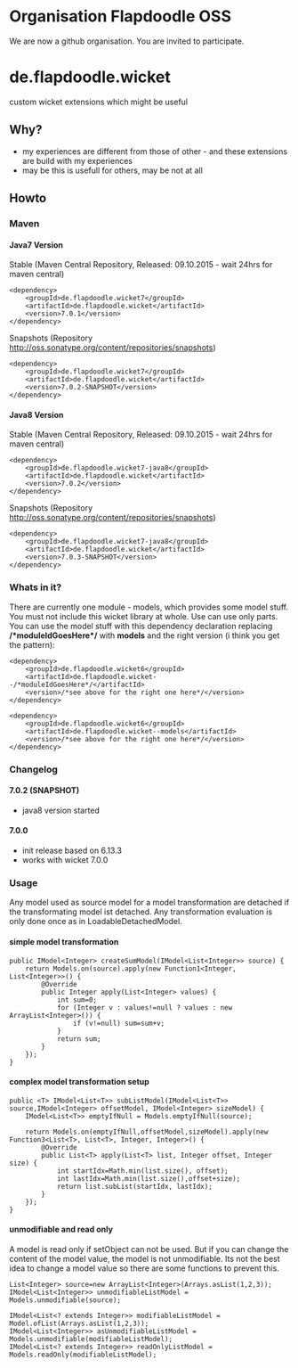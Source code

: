 # Organisation Flapdoodle OSS

We are now a github organisation. You are invited to participate.

# de.flapdoodle.wicket 

custom wicket extensions which might be useful

## Why?

- my experiences are different from those of other - and these extensions are build with my experiences
- may be this is usefull for others, may be not at all

## Howto

### Maven

#### Java7 Version

Stable (Maven Central Repository, Released: 09.10.2015 - wait 24hrs for maven central)

	<dependency>
		<groupId>de.flapdoodle.wicket7</groupId>
		<artifactId>de.flapdoodle.wicket</artifactId>
		<version>7.0.1</version>
	</dependency>

Snapshots (Repository http://oss.sonatype.org/content/repositories/snapshots)

	<dependency>
		<groupId>de.flapdoodle.wicket7</groupId>
		<artifactId>de.flapdoodle.wicket</artifactId>
		<version>7.0.2-SNAPSHOT</version>
	</dependency>

#### Java8 Version

Stable (Maven Central Repository, Released: 09.10.2015 - wait 24hrs for maven central)

	<dependency>
		<groupId>de.flapdoodle.wicket7-java8</groupId>
		<artifactId>de.flapdoodle.wicket</artifactId>
		<version>7.0.2</version>
	</dependency>

Snapshots (Repository http://oss.sonatype.org/content/repositories/snapshots)

	<dependency>
		<groupId>de.flapdoodle.wicket7-java8</groupId>
		<artifactId>de.flapdoodle.wicket</artifactId>
		<version>7.0.3-SNAPSHOT</version>
	</dependency>

### Whats in it?

There are currently one module - models, which provides some model stuff. You must not include this wicket
library at whole. Use can use only parts. You can use the model stuff with this dependency declaration replacing
__/\*moduleIdGoesHere\*/__ with __models__ and the right version (i think you get the pattern):

	<dependency>
		<groupId>de.flapdoodle.wicket6</groupId>
		<artifactId>de.flapdoodle.wicket--/*moduleIdGoesHere*/</artifactId>
		<version>/*see above for the right one here*/</version>
	</dependency>

	<dependency>
		<groupId>de.flapdoodle.wicket6</groupId>
		<artifactId>de.flapdoodle.wicket--models</artifactId>
		<version>/*see above for the right one here*/</version>
	</dependency>

### Changelog

#### 7.0.2 (SNAPSHOT)

- java8 version started

#### 7.0.0

- init release based on 6.13.3
- works with wicket 7.0.0


### Usage

Any model used as source model for a model transformation are detached if the transformating model ist detached. Any transformation evaluation is only done
once as in LoadableDetachedModel.

#### simple model transformation

	public IModel<Integer> createSumModel(IModel<List<Integer>> source) {
		return Models.on(source).apply(new Function1<Integer, List<Integer>>() {
			@Override
			public Integer apply(List<Integer> values) {
				int sum=0;
				for (Integer v : values!=null ? values : new ArrayList<Integer>()) {
					if (v!=null) sum=sum+v;
				}
				return sum;
			}
		});
	}

#### complex model transformation setup

	public <T> IModel<List<T>> subListModel(IModel<List<T>> source,IModel<Integer> offsetModel, IModel<Integer> sizeModel) {
		IModel<List<T>> emptyIfNull = Models.emptyIfNull(source);
		
		return Models.on(emptyIfNull,offsetModel,sizeModel).apply(new Function3<List<T>, List<T>, Integer, Integer>() {
			@Override
			public List<T> apply(List<T> list, Integer offset, Integer size) {
				int startIdx=Math.min(list.size(), offset);
				int lastIdx=Math.min(list.size(),offset+size);
				return list.subList(startIdx, lastIdx);
			}
		});
	}
	
#### unmodifiable and read only

A model is read only if setObject can not be used. But if you can change the content of the
model value, the model is not unmodifiable. Its not the best idea to change a model value so there
are some functions to prevent this. 
		
	List<Integer> source=new ArrayList<Integer>(Arrays.asList(1,2,3));
	IModel<List<Integer>> unmodifiableListModel = Models.unmodifiable(source);
	
	IModel<List<? extends Integer>> modifiableListModel = Model.ofList(Arrays.asList(1,2,3));
	IModel<List<Integer>> asUnmodifiableListModel = Models.unmodifiable(modifiableListModel);
	IModel<List<? extends Integer>> readOnlyListModel = Models.readOnly(modifiableListModel);


